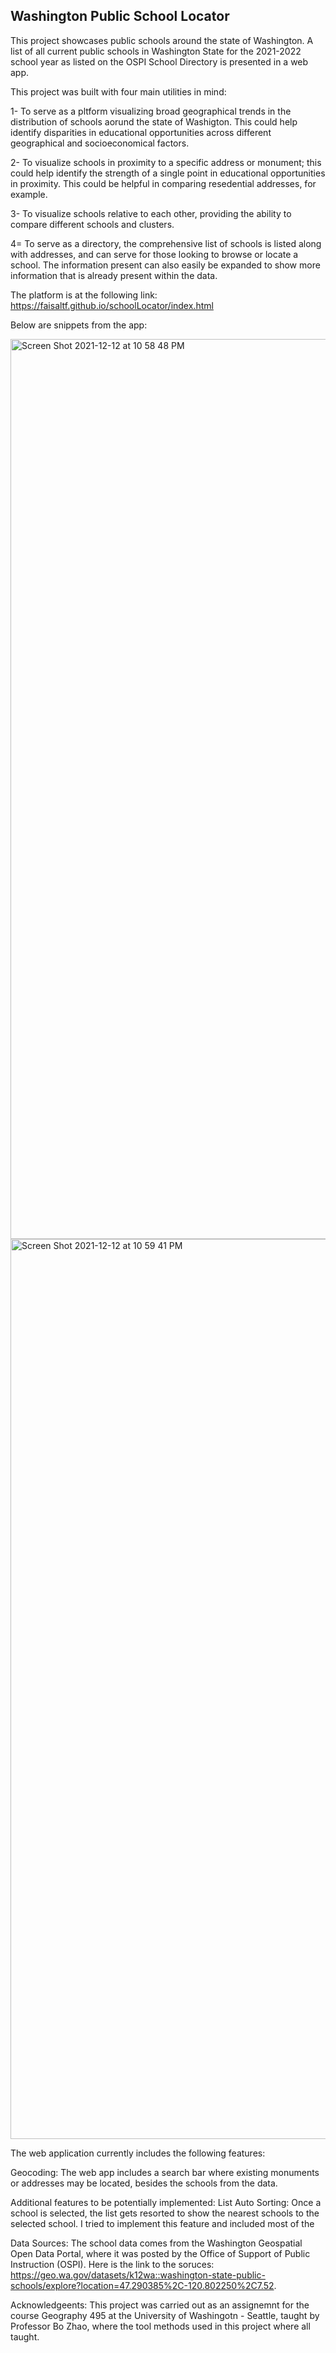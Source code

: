 ## Washington Public School Locator
This project showcases public schools around the state of Washington. A list of all current public schools in Washington State for the 2021-2022 school year as listed on the OSPI School Directory is presented in a web app.

This project was built with four main utilities in mind:

1- To serve as a pltform visualizing broad geographical trends in the distribution of schools aorund the state of Washigton. This could help identify disparities in educational opportunities across different geographical and socioeconomical factors.

2- To visualize schools in proximity to a specific address or monument; this could help identify the strength of a single point in educational opportunities in proximity. This could be helpful in comparing resedential addresses, for example.

3- To visualize schools relative to each other, providing the ability to compare different schools and clusters.

4= To serve as a directory, the comprehensive list of schools is listed along with addresses, and can serve for those looking to browse or locate a school. The information present can also easily be expanded to show more information that is already present within the data.


The platform is at the following link: https://faisaltf.github.io/schoolLocator/index.html


Below are snippets from the app:



<img width="1440" alt="Screen Shot 2021-12-12 at 10 58 48 PM" src="https://user-images.githubusercontent.com/74882570/145786267-d245d271-a4fd-4a25-bb39-7db91909a051.png">


 

<img width="1440" alt="Screen Shot 2021-12-12 at 10 59 41 PM" src="https://user-images.githubusercontent.com/74882570/145786283-001e8fc8-99ed-40c5-bff9-d34edf09ed84.png">



The web application currently includes the following features:

Geocoding:
The web app includes a search bar where existing monuments or addresses may be located, besides the schools from the data.

Additional features to be potentially implemented:
List Auto Sorting:
Once a school is selected, the list gets resorted to show the nearest schools to the selected school. I tried to implement this feature and included most of the 


Data Sources:
The school data comes from the Washington Geospatial Open Data Portal, where it was posted by the Office of Support of Public Instruction (OSPI).
Here is the link to the soruces: https://geo.wa.gov/datasets/k12wa::washington-state-public-schools/explore?location=47.290385%2C-120.802250%2C7.52.


Acknowledgeents:
This project was carried out as an assignemnt for the course Geography 495 at the University of Washingotn - Seattle, taught by Professor Bo Zhao, where the tool methods used in this project where all taught.


